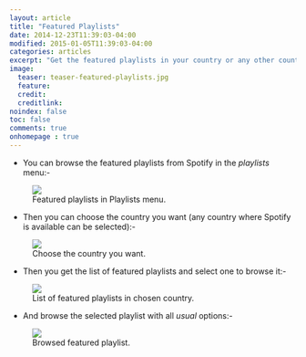 ```yaml
---
layout: article
title: "Featured Playlists"
date: 2014-12-23T11:39:03-04:00
modified: 2015-01-05T11:39:03-04:00
categories: articles
excerpt: "Get the featured playlists in your country or any other country."
image:
  teaser: teaser-featured-playlists.jpg
  feature:
  credit: 
  creditlink:
noindex: false
toc: false
comments: true
onhomepage : true
---
```


* You can browse the featured playlists from Spotify in the *playlists* menu:-

<figure>
	<img src="{{ site.url }}/images/featured-playlists1.jpg">
	<figcaption>Featured playlists in Playlists menu.</figcaption>
</figure>

* Then you can choose the country you want (any country where Spotify is available can be selected):-

<figure>
	<img src="{{ site.url }}/images/featured-playlists2.jpg">
	<figcaption>Choose the country you want.</figcaption>
</figure>

* Then you get the list of featured playlists and select one to browse it:-

<figure>
	<img src="{{ site.url }}/images/featured-playlists3.jpg">
	<figcaption>List of featured playlists in chosen country.</figcaption>
</figure>

* And browse the selected playlist with all _usual_ options:-

<figure>
	<img src="{{ site.url }}/images/featured-playlists4.jpg">
	<figcaption>Browsed featured playlist.</figcaption>
</figure>
